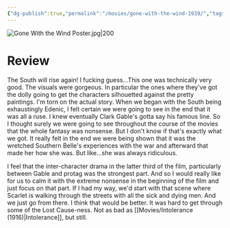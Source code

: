 ```yaml
---
{"dg-publish":true,"permalink":"/movies/gone-with-the-wind-1939/","tags":["movies"],"created":"2024-06-18","updated":"2024-12-21"}
---
```



![Gone With the Wind Poster.jpg|200](/img/user/Attachments/Gone%20With%20the%20Wind%20Poster.jpg)

# Review

The South will rise again! I fucking guess...This one was technically very good. The visuals were gorgeous. In particular the ones where they've got the dolly going to get the characters silhouetted against the pretty paintings. I'm torn on the actual story. When we began with the South being exhaustingly Edenic, I felt certain we were going to see in the end that it was all a ruse. I knew eventually Clark Gable's gotta say his famous line. So I thought surely we were going to see throughout the course of the movies that the whole fantasy was nonsense. But I don't know if that's exactly what we got. It really felt in the end we were being shown that it was the wretched Southern Belle's experiences with the war and afterward that made her how she was. But like...she was always ridiculous.

I feel that the inter-character drama in the latter third of the film, particularly between Gable and protag was the strongest part. And so I would really like for us to calm it with the extreme nonsense in the beginning of the film and just focus on that part. If I had my way, we'd start with that scene where Scarlet is walking through the streets with all the sick and dying men. And we just go from there. I think that would be better. It was hard to get through some of the Lost Cause-ness. Not as bad as [[Movies/Intolerance (1916)\|Intolerance]], but still.
